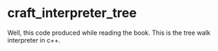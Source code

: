 # craft_interpreter_tree

Well, this code produced while reading the book. This is the tree walk interpreter in c++.
